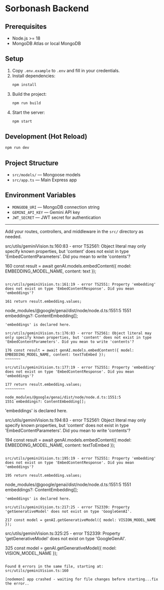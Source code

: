 # Sorbonash Backend

## Prerequisites
- Node.js >= 18
- MongoDB Atlas or local MongoDB

## Setup
1. Copy `.env.example` to `.env` and fill in your credentials.
2. Install dependencies:
   ```sh
   npm install
   ```
3. Build the project:
   ```sh
   npm run build
   ```
4. Start the server:
   ```sh
   npm start
   ```

## Development (Hot Reload)
```sh
npm run dev
```

## Project Structure
- `src/models/` — Mongoose models
- `src/app.ts` — Main Express app

## Environment Variables
- `MONGODB_URI` — MongoDB connection string
- `GEMINI_API_KEY` — Gemini API key
- `JWT_SECRET` — JWT secret for authentication

---

Add your routes, controllers, and middleware in the `src/` directory as needed.


src/utils/geminiVision.ts:160:83 - error TS2561: Object literal may only specify known properties, but 'content' does not exist in type 'EmbedContentParameters'. Did you mean to write 'contents'?

160 const result = await genAI.models.embedContent({ model: EMBEDDING_MODEL_NAME, content: text });
~~~~~~~

src/utils/geminiVision.ts:161:19 - error TS2551: Property 'embedding' does not exist on type 'EmbedContentResponse'. Did you mean 'embeddings'?

161 return result.embedding.values;
~~~~~~~~~

node_modules/@google/genai/dist/node/node.d.ts:1551:5
1551 embeddings?: ContentEmbedding[];
~~~~~~~~~~
'embeddings' is declared here.

src/utils/geminiVision.ts:176:83 - error TS2561: Object literal may only specify known properties, but 'content' does not exist in type 'EmbedContentParameters'. Did you mean to write 'contents'?

176 const result = await genAI.models.embedContent({ model: EMBEDDING_MODEL_NAME, content: textToEmbed });
~~~~~~~

src/utils/geminiVision.ts:177:19 - error TS2551: Property 'embedding' does not exist on type 'EmbedContentResponse'. Did you mean 'embeddings'?

177 return result.embedding.values;
~~~~~~~~~

node_modules/@google/genai/dist/node/node.d.ts:1551:5
1551 embeddings?: ContentEmbedding[];
~~~~~~~~~~
'embeddings' is declared here.

src/utils/geminiVision.ts:194:83 - error TS2561: Object literal may only specify known properties, but 'content' does not exist in type 'EmbedContentParameters'. Did you mean to write 'contents'?

194 const result = await genAI.models.embedContent({ model: EMBEDDING_MODEL_NAME, content: textToEmbed });
~~~~~~~

src/utils/geminiVision.ts:195:19 - error TS2551: Property 'embedding' does not exist on type 'EmbedContentResponse'. Did you mean 'embeddings'?

195 return result.embedding.values;
~~~~~~~~~

node_modules/@google/genai/dist/node/node.d.ts:1551:5
1551 embeddings?: ContentEmbedding[];
~~~~~~~~~~
'embeddings' is declared here.

src/utils/geminiVision.ts:217:25 - error TS2339: Property 'getGenerativeModel' does not exist on type 'GoogleGenAI'.

217 const model = genAI.getGenerativeModel({ model: VISION_MODEL_NAME });
~~~~~~~~~~~~~~~~~~

src/utils/geminiVision.ts:325:25 - error TS2339: Property 'getGenerativeModel' does not exist on type 'GoogleGenAI'.

325 const model = genAI.getGenerativeModel({ model: VISION_MODEL_NAME });
~~~~~~~~~~~~~~~~~~

Found 8 errors in the same file, starting at: src/utils/geminiVision.ts:160

[nodemon] app crashed - waiting for file changes before starting...fix the error..